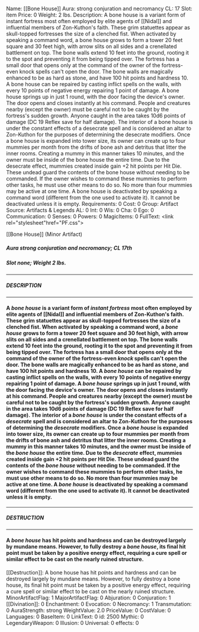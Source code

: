 Name: [[Bone House]]
Aura: strong conjuration and necromancy
CL: 17
Slot: item
Price: 0
Weight: 2 lbs.
Description: A bone house is a variant form of instant fortress most often employed by elite agents of [[Nidal]] and influential members of Zon-Kuthon's faith. These grim statuettes appear as skull-topped fortresses the size of a clenched fist. When activated by speaking a command word, a bone house grows to form a tower 20 feet square and 30 feet high, with arrow slits on all sides and a crenellated battlement on top. The bone walls extend 10 feet into the ground, rooting it to the spot and preventing it from being tipped over. The fortress has a small door that opens only at the command of the owner of the fortress-even knock spells can't open the door. The bone walls are magically enhanced to be as hard as stone, and have 100 hit points and hardness 10. A bone house can be repaired by casting inflict spells on the walls, with every 10 points of negative energy repairing 1 point of damage. A bone house springs up in just 1 round, with the door facing the device's owner. The door opens and closes instantly at his command. People and creatures nearby (except the owner) must be careful not to be caught by the fortress's sudden growth. Anyone caught in the area takes 10d6 points of damage (DC 19 Reflex save for half damage). The interior of a bone house is under the constant effects of a desecrate spell and is considered an altar to Zon-Kuthon for the purposes of determining the desecrate modifiers. Once a bone house is expanded into tower size, its owner can create up to four mummies per month from the drifts of bone ash and detritus that litter the inner rooms. Creating a mummy in this manner takes 10 minutes, and the owner must be inside of the bone house the entire time. Due to the desecrate effect, mummies created inside gain +2 hit points per Hit Die. These undead guard the contents of the bone house without needing to be commanded. If the owner wishes to command these mummies to perform other tasks, he must use other means to do so. No more than four mummies may be active at one time. A bone house is deactivated by speaking a command word (different from the one used to activate it). It cannot be deactivated unless it is empty.
Requirements: 0
Cost: 0
Group: Artifact
Source: Artifacts & Legends
AL: 0
Int: 0
Wis: 0
Cha: 0
Ego: 0
Communication: 0
Senses: 0
Powers: 0
MagicItems: 0
FullText: <link rel="stylesheet"href="PF.css"><div class="heading"><p class="alignleft">[[Bone House]] (Minor Artifact)</p><div style="clear: both;"></div></div><div><h5><b>Aura </b>strong conjuration and necromancy; <b>CL </b>17th</h5><h5><b>Slot </b>none; <b>Weight </b>2 lbs.</h5></div><hr/><div><h5><b>DESCRIPTION</b></h5></div><hr/><div><h4><p>A <i>bone house</i> is a variant form of <i>instant fortress</i> most often employed by elite agents of [[Nidal]] and influential members of Zon-Kuthon's faith. These grim statuettes appear as skull-topped fortresses the size of a clenched fist. When activated by speaking a command word, a <i>bone house</i> grows to form a tower 20 feet square and 30 feet high, with arrow slits on all sides and a crenellated battlement on top. The bone walls extend 10 feet into the ground, rooting it to the spot and preventing it from being tipped over. The fortress has a small door that opens only at the command of the owner of the fortress-even <i>knock</i> spells can't open the door. The bone walls are magically enhanced to be as hard as stone, and have 100 hit points and hardness 10. A <i>bone house</i> can be repaired by casting inflict spells on the walls, with every 10 points of negative energy repairing 1 point of damage. A <i>bone house</i> springs up in just 1 round, with the door facing the device's owner. The door opens and closes instantly at his command. People and creatures nearby (except the owner) must be careful not to be caught by the fortress's sudden growth. Anyone caught in the area takes 10d6 points of damage (DC 19 Reflex save for half damage). The interior of a <i>bone house</i> is under the constant effects of a <i>desecrate</i> spell and is considered an altar to Zon-Kuthon for the purposes of determining the <i>desecrate</i> modifiers. Once a <i>bone house</i> is expanded into tower size, its owner can create up to four mummies per month from the drifts of bone ash and detritus that litter the inner rooms. Creating a mummy in this manner takes 10 minutes, and the owner must be inside of the <i>bone house</i> the entire time. Due to the <i>desecrate</i> effect, mummies created inside gain +2 hit points per Hit Die. These undead guard the contents of the <i>bone house</i> without needing to be commanded. If the owner wishes to command these mummies to perform other tasks, he must use other means to do so. No more than four mummies may be active at one time. A <i>bone house</i> is deactivated by speaking a command word (different from the one used to activate it). It cannot be deactivated unless it is empty.</p></h4></div><hr/><div><h5><b>DESTRUCTION</b></h5></div><hr/><div><h4><p>A <i>bone house</i> has hit points and hardness and can be destroyed largely by mundane means. However, to fully destroy a <i>bone house</i>, its final hit point must be taken by a positive energy effect, requiring a cure spell or similar effect to be cast on the nearly ruined structure.</p></h4></div>
[[Destruction]]: A bone house has hit points and hardness and can be destroyed largely by mundane means. However, to fully destroy a bone house, its final hit point must be taken by a positive energy effect, requiring a cure spell or similar effect to be cast on the nearly ruined structure.
MinorArtifactFlag: 1
MajorArtifactFlag: 0
Abjuration: 0
Conjuration: 1
[[Divination]]: 0
Enchantment: 0
Evocation: 0
Necromancy: 1
Transmutation: 0
AuraStrength: strong
WeightValue: 2.0
PriceValue: 0
CostValue: 0
Languages: 0
BaseItem: 0
LinkText: 0
id: 2500
Mythic: 0
LegendaryWeapon: 0
Illusion: 0
Universal: 0
effects: 0
